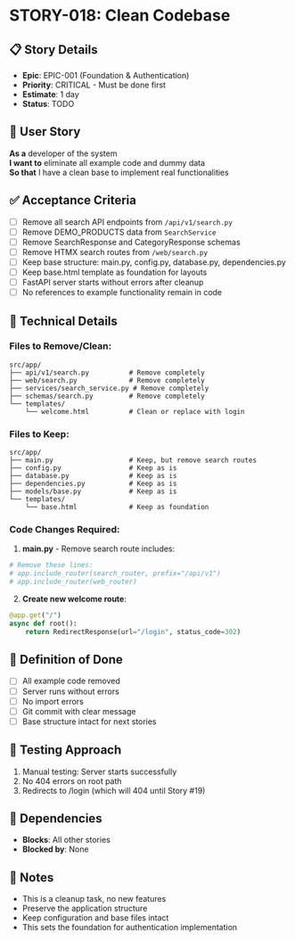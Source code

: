 # STORY-018: Clean Codebase

## 📋 Story Details
- **Epic**: EPIC-001 (Foundation & Authentication)
- **Priority**: CRITICAL - Must be done first
- **Estimate**: 1 day
- **Status**: TODO

## 🎯 User Story
**As a** developer of the system  
**I want to** eliminate all example code and dummy data  
**So that** I have a clean base to implement real functionalities

## ✅ Acceptance Criteria
- [ ] Remove all search API endpoints from `/api/v1/search.py`
- [ ] Remove DEMO_PRODUCTS data from `SearchService`
- [ ] Remove SearchResponse and CategoryResponse schemas
- [ ] Remove HTMX search routes from `/web/search.py`
- [ ] Keep base structure: main.py, config.py, database.py, dependencies.py
- [ ] Keep base.html template as foundation for layouts
- [ ] FastAPI server starts without errors after cleanup
- [ ] No references to example functionality remain in code

## 🔧 Technical Details

### Files to Remove/Clean:
```
src/app/
├── api/v1/search.py          # Remove completely
├── web/search.py             # Remove completely
├── services/search_service.py # Remove completely
├── schemas/search.py         # Remove completely
└── templates/
    └── welcome.html          # Clean or replace with login
```

### Files to Keep:
```
src/app/
├── main.py                   # Keep, but remove search routes
├── config.py                 # Keep as is
├── database.py               # Keep as is
├── dependencies.py           # Keep as is
├── models/base.py            # Keep as is
└── templates/
    └── base.html             # Keep as foundation
```

### Code Changes Required:

1. **main.py** - Remove search route includes:
```python
# Remove these lines:
# app.include_router(search_router, prefix="/api/v1")
# app.include_router(web_router)
```

2. **Create new welcome route**:
```python
@app.get("/")
async def root():
    return RedirectResponse(url="/login", status_code=302)
```

## 📝 Definition of Done
- [ ] All example code removed
- [ ] Server runs without errors
- [ ] No import errors
- [ ] Git commit with clear message
- [ ] Base structure intact for next stories

## 🧪 Testing Approach
1. Manual testing: Server starts successfully
2. No 404 errors on root path
3. Redirects to /login (which will 404 until Story #19)

## 🔗 Dependencies
- **Blocks**: All other stories
- **Blocked by**: None

## 📌 Notes
- This is a cleanup task, no new features
- Preserve the application structure
- Keep configuration and base files intact
- This sets the foundation for authentication implementation